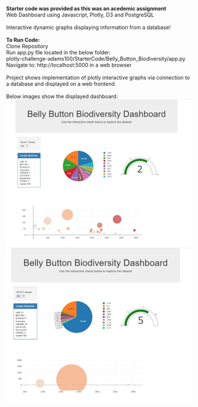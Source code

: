 <strong>Starter code was provided as this was an acedemic assignment</strong><br>
Web Dashboard using Javascript, Plotly, D3 and PostgreSQL<br>
<br>
Interactive dynamic graphs displaying information from a database!<br>
<br>
<strong>To Run Code:</strong><br>
Clone Repository<br>
Run app.py file located in the below folder:<br>
plotly-challenge-adams100/StarterCode/Belly_Button_Biodiversity/app.py<br>
Navigate to: http://localhost:5000 in a web browser<br>
<br>
Project shows implementation of plotly interactive graphs via connection to a database and displayed on a web frontend.<br>
<br>
Below images show the displayed dashboard:<br>
![Dashboard](dashboard1.JPG)<br>
![Dashboard](dashboard2.JPG)
